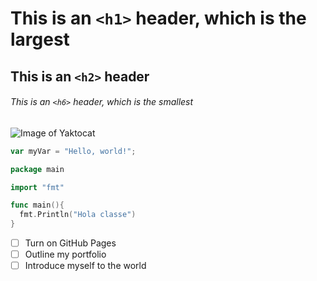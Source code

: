 # This is an `<h1>` header, which is the largest

## This is an `<h2>` header

###### This is an `<h6>` header, which is the smallest

![Image of Yaktocat](https://octodex.github.com/images/yaktocat.png)

``` javascript
var myVar = "Hello, world!";
```

``` go
package main

import "fmt"

func main(){
  fmt.Println("Hola classe")
}
```

- [ ] Turn on GitHub Pages
- [ ] Outline my portfolio
- [ ] Introduce myself to the world
